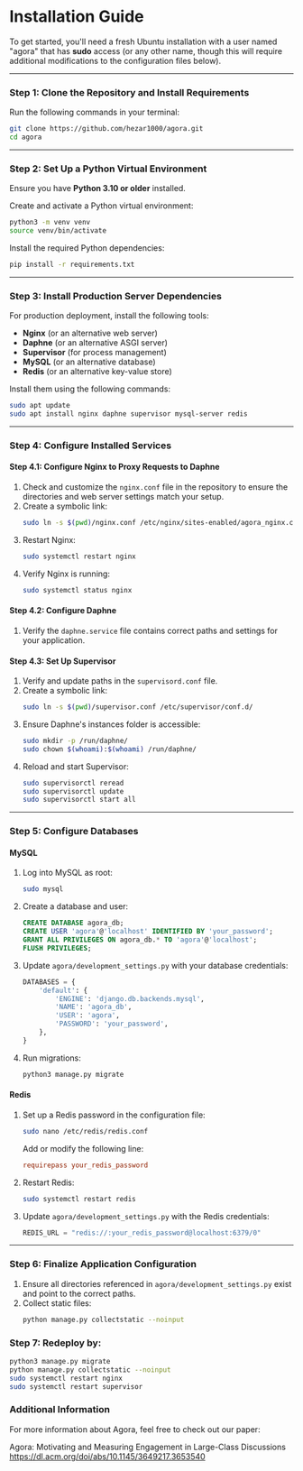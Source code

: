 # Installation Guide  

To get started, you'll need a fresh Ubuntu installation with a user named "agora" that has **sudo** access (or any other name, though this will require additional modifications to the configuration files below).

---

### Step 1: Clone the Repository and Install Requirements  
Run the following commands in your terminal:  
```bash
git clone https://github.com/hezar1000/agora.git
cd agora
```  

---

### Step 2: Set Up a Python Virtual Environment  
Ensure you have **Python 3.10 or older** installed.  

Create and activate a Python virtual environment:  
```bash
python3 -m venv venv  
source venv/bin/activate  
```  

Install the required Python dependencies:  
```bash
pip install -r requirements.txt  
```  

---

### Step 3: Install Production Server Dependencies  
For production deployment, install the following tools:  

- **Nginx** (or an alternative web server)  
- **Daphne** (or an alternative ASGI server)  
- **Supervisor** (for process management)  
- **MySQL** (or an alternative database)  
- **Redis** (or an alternative key-value store)  

Install them using the following commands:  
```bash
sudo apt update  
sudo apt install nginx daphne supervisor mysql-server redis  
```  

---

### Step 4: Configure Installed Services  

#### Step 4.1: Configure **Nginx** to Proxy Requests to Daphne  
1. Check and customize the `nginx.conf` file in the repository to ensure the directories and web server settings match your setup.  
2. Create a symbolic link:  
   ```bash
   sudo ln -s $(pwd)/nginx.conf /etc/nginx/sites-enabled/agora_nginx.conf
   ```  
3. Restart Nginx:  
   ```bash
   sudo systemctl restart nginx
   ```  
4. Verify Nginx is running:  
   ```bash
   sudo systemctl status nginx
   ```  

#### Step 4.2: Configure **Daphne**  
1. Verify the `daphne.service` file contains correct paths and settings for your application.  

#### Step 4.3: Set Up **Supervisor**  
1. Verify and update paths in the `supervisord.conf` file.  
2. Create a symbolic link:  
   ```bash
   sudo ln -s $(pwd)/supervisor.conf /etc/supervisor/conf.d/
   ```  
3. Ensure Daphne's instances folder is accessible:  
   ```bash
   sudo mkdir -p /run/daphne/
   sudo chown $(whoami):$(whoami) /run/daphne/
   ```  
4. Reload and start Supervisor:  
   ```bash
   sudo supervisorctl reread  
   sudo supervisorctl update  
   sudo supervisorctl start all
   ```  

---

### Step 5: Configure Databases  

#### MySQL  
1. Log into MySQL as root:  
   ```bash
   sudo mysql
   ```  
2. Create a database and user:  
   ```sql
   CREATE DATABASE agora_db;  
   CREATE USER 'agora'@'localhost' IDENTIFIED BY 'your_password';  
   GRANT ALL PRIVILEGES ON agora_db.* TO 'agora'@'localhost';  
   FLUSH PRIVILEGES;  
   ```  
3. Update `agora/development_settings.py` with your database credentials:  
   ```python
   DATABASES = {  
       'default': {  
           'ENGINE': 'django.db.backends.mysql',  
           'NAME': 'agora_db',  
           'USER': 'agora',  
           'PASSWORD': 'your_password',  
       },  
   }
   ```  
4. Run migrations:  
   ```bash
   python3 manage.py migrate
   ```  

#### Redis  
1. Set up a Redis password in the configuration file:  
   ```bash
   sudo nano /etc/redis/redis.conf
   ```  
   Add or modify the following line:  
   ```conf
   requirepass your_redis_password
   ```  
2. Restart Redis:  
   ```bash
   sudo systemctl restart redis
   ```  
3. Update `agora/development_settings.py` with the Redis credentials:  
   ```python
   REDIS_URL = "redis://:your_redis_password@localhost:6379/0"
   ```  

---

### Step 6: Finalize Application Configuration  
1. Ensure all directories referenced in `agora/development_settings.py` exist and point to the correct paths.  
2. Collect static files:  
   ```bash
   python manage.py collectstatic --noinput
   ```  

### Step 7: Redeploy by:
   ```bash
   python3 manage.py migrate
   python manage.py collectstatic --noinput
   sudo systemctl restart nginx
   sudo systemctl restart supervisor
   ```  

### Additional Information
For more information about Agora, feel free to check out our paper:

Agora: Motivating and Measuring Engagement in Large-Class Discussions
https://dl.acm.org/doi/abs/10.1145/3649217.3653540